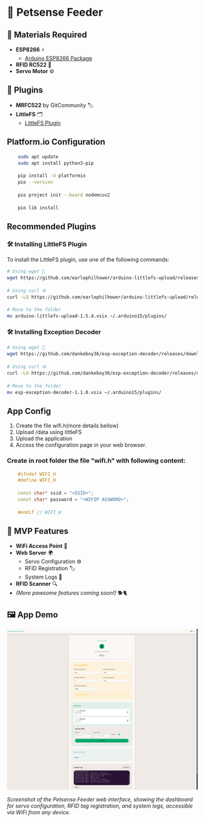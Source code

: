 # 🐾 Petsense Feeder

## 🧰 Materials Required
- **ESP8266** ⚡  
    - [Arduino ESP8266 Package](http://arduino.esp8266.com/stable/package_esp8266com_index.json)
- **RFID RC522** 📡
- **Servo Motor** ⚙️

## 🔌 Plugins
- **MRFC522** by GitCommunity 🏷️
- **LittleFS** 🗂️  
    - [LittleFS Plugin](https://github.com/earlephilhower/arduino-littlefs-upload/)


## Platform.io Configuration

```sh
    sudo apt update
    sudo apt install python3-pip

    pip install -U platformio
    pio --version

    pio project init --board nodemcuv2

    pio lib install
```


## Recommended Plugins

### 🛠️ Installing LittleFS Plugin

To install the LittleFS plugin, use one of the following commands:

```sh
# Using wget 🐧
wget https://github.com/earlephilhower/arduino-littlefs-upload/releases/download/1.5.4/arduino-littlefs-upload-1.5.4.vsix

# Using curl 🌐
curl -LO https://github.com/earlephilhower/arduino-littlefs-upload/releases/download/1.5.4/arduino-littlefs-upload-1.5.4.vsix

# Move to the folder
mv arduino-littlefs-upload-1.5.4.vsix ~/.arduino15/plugins/
```

### 🛠️ Installing Exception Decoder
```sh
# Using wget 🐧
wget https://github.com/dankeboy36/esp-exception-decoder/releases/download/1.1.0/esp-exception-decoder-1.1.0.vsix

# Using curl 🌐
curl -LO https://github.com/dankeboy36/esp-exception-decoder/releases/download/1.1.0/esp-exception-decoder-1.1.0.vsix

# Move to the folder
mv esp-exception-decoder-1.1.0.vsix ~/.arduino15/plugins/
```


## App Config

1. Create the file wifi.h(more details bellow)
2. Upload /data using littleFS
3. Upload the application
4. Access the configuration page in your web browser.


### Create in root folder the file "wifi.h" with following content:
```cpp
    #ifndef WIFI_H
    #define WIFI_H

    const char* ssid = "<SSID>";
    const char* password = "<WIFIP ASSWORD>";

    #endif // WIFI_H
```



## 🚀 MVP Features
- **WiFi Access Point** 📶
- **Web Server** 🌍  
    - Servo Configuration ⚙️  
    - RFID Registration 🏷️  
    - System Logs 📜
- **RFID Scanner** 🔍
- _(More pawsome features coming soon!)_ 🐕🐈


## 🖼️ App Demo

![Petsense Feeder Web Interface Demo](docs/demo.png)

*Screenshot of the Petsense Feeder web interface, showing the dashboard for servo configuration, RFID tag registration, and system logs, accessible via WiFi from any device.*


